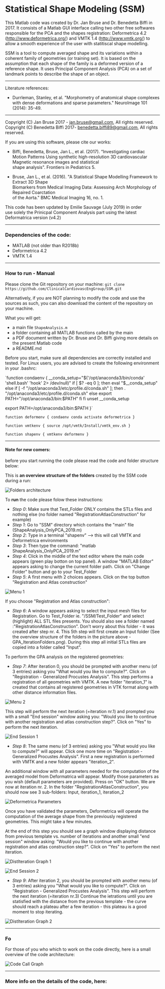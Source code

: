 # Statistical Shape Modeling (SSM)

This Matlab code was created by Dr. Jan Bruse and Dr. Benedetta Biffi in 2017. It consists of a Matlab GUI interface calling
two other free softwares responsible for the PCA and the shapes registration: Deformetrica 4.2 (http://www.deformetrica.org/) and VMTK 1.4 (http://www.vmtk.org/)
to allow a smooth experience of the user with statitiscal shape modelling. 

SSM is a tool to compute averaged shape and its variations within a coherent family of geometries (or training set). It is based on the assumption that each shape of the family is a deformed version of a reference shape. It uses Principal Component Analysis (PCA) on a set of landmark points to describe the shape of an object.

----------------------------------------------------------------------------------------
Literature references:

* Durrleman, Stanley, et al. "Morphometry of anatomical shape complexes with dense deformations and sparse parameters." NeuroImage 101 (2014): 35-49.

----------------------------------------------------------------------------------------

Copyright (C) Jan Bruse 2017 - jan.bruse@gmail.com, All rights reserved.                     
Copyright (C) Benedetta Biffi 2017- benedetta.biffi89@gmail.com, All rights reserved.        
                                                                                             
If you are using this software, please cite our works:                                      
                                                                                             
* Biffi, Benedetta, Bruse, Jan L., et al. (2017). “Investigating cardiac Motion Patterns Using 
synthetic high-resolution 3D cardiovascular Magnetic resonance images and statistical        
shape analysis". Frontiers in Pediatrics 5.                                                  
                                                                                             
* Bruse, Jan L., et al. (2016). "A Statistical Shape Modelling Framework to Extract 3D Shape   
Biomarkers from Medical Imaging Data: Assessing Arch Morphology of Repaired Coarctation      
of the Aorta." BMC Medical Imaging 16, no. 1.                                                
                                                                                             
This code has been updated by Emilie Sauvage (July 2019) in order                        
use solely the Prinicpal Component Analysis part using the latest Deformatrica version (v4.2)

----------------------------------------------------------------------------------------

### Dependencies of the code:

* MATLAB (not older than R2018b)
* Deformetrica 4.2
* VMTK 1.4


----------------------------------------------------------------------------------------
### How to run - Manual

Please clone the Git repository on your machine:
`git clone https://github.com/ClinicalCardiovascEngGroup/SSM.git`

Alternatively, if you are NOT planning to modify the code and use the sources as such, you can also download the content of the repository on your machine.

What you will get:
* a main file `ShapeAnalysis.m` 
* a folder containing all MATLAB functions called by the main
* a PDF document written by Dr. Bruse and Dr. Biffi giving more details on the present Matlab code
* a README.md 

Before you start, make sure all dependencies are correctly installed and tested.
For Linux users, you are advised to create the following environment in your .bashrc:

`function condaenv {
  __conda_setup="$('/opt/anaconda3/bin/conda' 'shell.bash' 'hook' 2> /dev/null)"
  if [ $? -eq 0 ]; then
      eval "$__conda_setup"
  else
      if [ -f "/opt/anaconda3/etc/profile.d/conda.sh" ]; then
          . "/opt/anaconda3/etc/profile.d/conda.sh"
      else
          export PATH="/opt/anaconda3/bin:$PATH"
      fi
  fi
  unset __conda_setup

  export PATH=/opt/anaconda3/bin:$PATH
}`

`function deformenv {
  condaenv
  conda activate deformetrica
}`

`function vmtkenv
{
  source /opt/vmtk/Install/vmtk_env.sh
}`


`function shapenv {
  vmtkenv
  deformenv
}`


**************
#### Note for new comers:
before you start running the code please read the code and folder structure below:

This is **an overview structure of the folders** created by the SSM code during a run:


![Folders architecture](https://github.com/ClinicalCardiovascEngGroup/SSM/blob/master/GPA_IterationFolders.png)

To **run** the code please folow these instructions:

* *Step 0*: Make sure that Test_Folder ONLY contains the STLs files and nothing else (no folder named "RegistrationAtlasConstruction" for example)
* *Step 1*: Go to "SSM" directory which contains the "main" file (ShapeAnalysis_OnlyPCA_2019.m)
* *Step 2*: Type in a terminal "shapenv" --> this will call VMTK and Deformetrica environments
* *Step 3*: Then type the command: "matlab ShapeAnalysis_OnlyPCA_2019.m"
* *Step 4*: Click in the middle of the text editor where the main code appears (green play botton on top panel). A window "MATLAB Editor" appears asking to change the current folder path. Click on "Change Folder" button and go to your Test_Folder
* *Step 5*: A first menu with 2 choices appears. Click on the top button "Registration and Atlas construction"

![Menu 1](https://github.com/ClinicalCardiovascEngGroup/SSM/blob/master/Screenshot_Menu1.png)

If you choose "Registration and Atlas construction":

* *Step 6*: A window appears asking to select the input mesh files for Registration. Go to Test_Folder ie. "/SSM/Test_Folder" and select (highlight) ALL STL files presents. You should also see a folder named :"RegistrationAtlasConstruction". Don't worry about this folder - it was created after step nr. 4.
This 5th step will first create an Input folder (See the overview structure of the folders in the picture above  - GPA_IterationFolders.png). During this step all initial STLs files are copied into a folder called "Input". 

To perform the GPA analysis on the registered geometries:
  
* *Step 7*: After iteration 0, you should be prompted with another menu (of 3 entries) asking you "What would you like to compute?". Click on "Registration - Generalized Procustes Analysis". This step performs a registration of all geometries with VMTK. A new folder "iteration_1" is created that contains all registered geometries in VTK format along with other distance information files.

![Menu 2](https://github.com/ClinicalCardiovascEngGroup/SSM/blob/master/Screenshot_Menu2.png)

This step will perform the next iteration (=iteration nr.1) and prompted you with a small "End session" window asking you: "Would you like to continue with another registration and atlas construction step?". Click on "Yes" to perform the next iteration.

![End Session 1](https://github.com/ClinicalCardiovascEngGroup/SSM/blob/master/Screenshot_EndSession1.png)

* *Step 8*: The same menu (of 3 entries) asking you "What would you like to compute?" will appear. Click one more time on "Registration - Generalized Procustes Analysis". First a new registration is performed with VMTK and a new folder appears "iteration_2".

An additional window with all parameters needed for the computation of the averaged model from Deformatrica will appear. Modify those parameters as you wish (default parameters are provided). Press on "OK" button. We are now at iteration nr. 2. In the folder "RegistrationAtlasConstruction", you should now see 3 sub-folders: Input, iteration_1, iteration_2

![Deformetrica Parameters](https://github.com/ClinicalCardiovascEngGroup/SSM/blob/master/Screenshot_DeformetricaParameters.png)

Once you have validated the parameters, Deformetrica will operate the computation of the average shape from the previously registered geometries. This might take a few minutes.

At the end of this step you should see a graph window displaying distance from previous template vs. number of iterations and another small "end session" window asking: "Would you like to continue with another registration and atlas construction step?". Click on "Yes" to perform the next iteration. 

![DistIteration Graph 1](https://github.com/ClinicalCardiovascEngGroup/SSM/blob/master/DistIteration1.png)

![End Session 2](https://github.com/ClinicalCardiovascEngGroup/SSM/blob/master/Screenshot_EndSession2.png)

* *Step 9*: After iteration 2, you should be prompted with another menu (of 3 entries) asking you "What would you like to compute?". Click on "Registration - Generalized Procustes Analysis". This step will perform the next iteration (=iteration nr.3) 
Continue the ietrations until you are statisfied with the distance from the previous template - the curve should reach a plateau after a few iteration - this plateau is a good moment to stop iterating.

![DistIteration Graph 2](https://github.com/ClinicalCardiovascEngGroup/SSM/blob/master/DistIteration2.png)


**************
### Fo
For those of you who which to work on the code directly, here is a small overview of the code architecture:

![Code Call Graph](https://github.com/ClinicalCardiovascEngGroup/SSM/blob/master/CodeArchitecture.png)

----------------------------------------------------------------------------------------
### More info on the details of the code, here:

